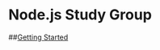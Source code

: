 # Node.js Study Group

##[Getting Started](https://github.com/nicolaspeixoto/node-study-group/tree/master/1-Getting%20Started)
